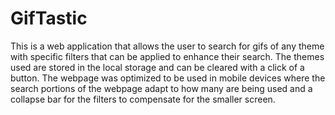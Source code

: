 # GifTastic
This is a web application that allows the user to search for gifs of any theme with specific filters that can be applied to enhance their search.
The themes used are stored in the local storage and can be cleared with a click of a button.
The webpage was optimized to be used in mobile devices where the search portions of the webpage adapt to how many are being used and a collapse bar for the filters to compensate for the smaller screen.